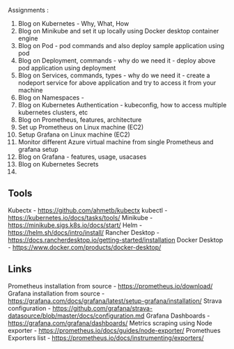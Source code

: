
Assignments :
1. Blog on Kubernetes - Why, What, How
2. Blog on Minikube and set it up locally using Docker desktop container engine
3. Blog on Pod - pod commands and also deploy sample application using pod
4. Blog on Deployment, commands - why do we need it - deploy above pod application using deployment
5. Blog on Services, commands, types - why do we need it - create a nodeport service for above application and try to access it from your machine
6. Blog on Namespaces - 
7. Blog on Kubernetes Authentication - kubeconfig, how to access multiple kubernetes clusters, etc
8. Blog on Prometheus, features, architecture
9. Set up Prometheus on Linux machine (EC2)
10. Setup Grafana on Linux machine (EC2)
11. Monitor different Azure virtual machine from single Prometheus and grafana setup 
12. Blog on Grafana - features, usage, usacases
13. Blog on Kubernetes Secrets
14. 



## Tools 
Kubectx - https://github.com/ahmetb/kubectx
kubectl - https://kubernetes.io/docs/tasks/tools/
Minikube - https://minikube.sigs.k8s.io/docs/start/
Helm - https://helm.sh/docs/intro/install/
Rancher Desktop - https://docs.rancherdesktop.io/getting-started/installation
Docker Desktop - https://www.docker.com/products/docker-desktop/


## Links 
Prometheus installation from source - https://prometheus.io/download/
Grafana installation from source - https://grafana.com/docs/grafana/latest/setup-grafana/installation/
Strava configuration - https://github.com/grafana/strava-datasource/blob/master/docs/configuration.md
Grafana Dashboards - https://grafana.com/grafana/dashboards/
Metrics scraping using Node exporter - https://prometheus.io/docs/guides/node-exporter/
Promethues Exporters list - https://prometheus.io/docs/instrumenting/exporters/
